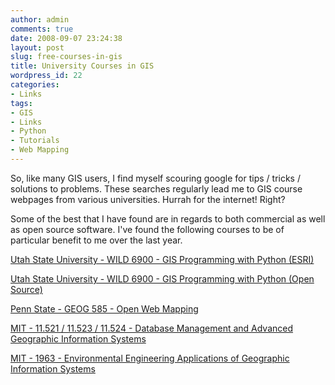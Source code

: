 ```yaml
---
author: admin
comments: true
date: 2008-09-07 23:24:38
layout: post
slug: free-courses-in-gis
title: University Courses in GIS
wordpress_id: 22
categories:
- Links
tags:
- GIS
- Links
- Python
- Tutorials
- Web Mapping
---
```


So, like many GIS users, I find myself scouring google for tips / tricks / solutions to problems. These searches regularly lead me to GIS course webpages from various universities. Hurrah for the internet! Right? <!-- more -->

Some of the best that I have found are in regards to both commercial as well as open source software. I've found the following courses to be of particular benefit to me over the last year.

[Utah State University - WILD 6900 - GIS Programming with Python (ESRI) ](http://www.gis.usu.edu/~jlowry/python/)

[Utah State University - WILD 6900 - GIS Programming with Python (Open Source) ](http://www.gis.usu.edu/~chrisg/python/)

[Penn State - GEOG 585 - Open Web Mapping ](https://courseware.e-education.psu.edu/courses/geog585/content/home.html)

[MIT - 11.521 / 11.523 / 11.524 - Database Management and Advanced Geographic Information Systems](http://ocw.mit.edu/OcwWeb/Urban-Studies-and-Planning/11-521Spatial-Database-Management-and-Advanced-Geographic-Information-SystemsSpring2003/CourseHome/index.htm)

[MIT - 1963 - Environmental Engineering Applications of Geographic Information Systems](http://ocw.mit.edu/OcwWeb/Civil-and-Environmental-Engineering/1-963Fall-2004/CourseHome/)

